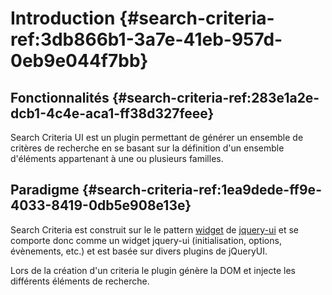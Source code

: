 # Introduction {#search-criteria-ref:3db866b1-3a7e-41eb-957d-0eb9e044f7bb}

## Fonctionnalités {#search-criteria-ref:283e1a2e-dcb1-4c4e-aca1-ff38d327feee}

Search Criteria UI est un plugin permettant de générer un ensemble de critères de recherche en se basant sur la définition d'un ensemble d'éléments appartenant à une ou plusieurs familles.

## Paradigme {#search-criteria-ref:1ea9dede-ff9e-4033-8419-0db5e908e13e}

Search Criteria est construit sur le le pattern [widget][jquery-ui-widget] de [jquery-ui][jquery-ui] et se comporte donc comme un widget jquery-ui (initialisation, options, évènements, etc.) et est basée sur divers plugins de jQueryUI.

Lors de la création d'un criteria le plugin génère la DOM et injecte les différents éléments de recherche.

[jquery-ui]: http://jqueryui.com/
[jquery-ui-widget]: http://jqueryui.com/widget/